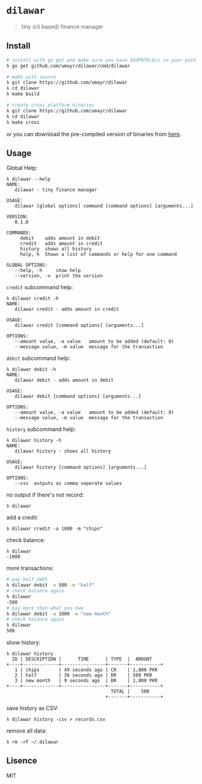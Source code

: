 # `dilawar`
> tiny (cli based) finance manager

## Install
```bash
# install with go get and make sure you have $GOPATH/bin in your path 
λ go get github.com/umayr/dilawar/cmd/dilawar

# make with source
λ git clone https://github.com/umayr/dilawar
λ cd dilawar
λ make build

# create cross platform binaries
λ git clone https://github.com/umayr/dilawar
λ cd dilawar
λ make cross
```
or you can download the pre-compiled version of binaries from [here](https://github.com/umayr/dilawar/releases/tag/0.1.0).

## Usage

Global Help:
```
λ dilawar --help
NAME:
   dilawar - tiny finance manager

USAGE:
   dilawar [global options] command [command options] [arguments...]

VERSION:
   0.1.0

COMMANDS:
     debit    adds amount in debit
     credit   adds amount in credit
     history  shows all history
     help, h  Shows a list of commands or help for one command

GLOBAL OPTIONS:
   --help, -h     show help
   --version, -v  print the version
```
`credit` subcommand help:
```
λ dilawar credit -h
NAME:
   dilawar credit - adds amount in credit

USAGE:
   dilawar credit [command options] [arguments...]

OPTIONS:
   --amount value, -a value   amount to be added (default: 0)
   --message value, -m value  message for the transaction
```
`debit` subcommand help:
```
λ dilawar debit -h
NAME:
   dilawar debit - adds amount in debit

USAGE:
   dilawar debit [command options] [arguments...]

OPTIONS:
   --amount value, -a value   amount to be added (default: 0)
   --message value, -m value  message for the transaction
```
`history` subcommand help:
```
λ dilawar history -h
NAME:
   dilawar history - shows all history

USAGE:
   dilawar history [command options] [arguments...]

OPTIONS:
   --csv  outputs as comma seperate values
```
no output if there's not record:
```
λ dilawar
```
add a credit:
```
λ dilawar credit -a 1000 -m "chips"
```
check balance:
```
λ dilawar
-1000
```
more transactions:
```bash
# pay half debt
λ dilawar debit -a 500 -m "half"
# check balance again
λ dilawar
-500
# pay more than what you owe
λ dilawar debit -a 1000 -m "new month"
# check balance again
λ dilawar
500
```
show history:
```
λ dilawar history
  ID | DESCRIPTION |      TIME      | TYPE  |  AMOUNT    
+----+-------------+----------------+-------+-----------+
   1 | chips       | 49 seconds ago | CR    | 1,000 PKR  
   2 | half        | 30 seconds ago | DR    | 500 PKR    
   3 | new month   | 9 seconds ago  | DR    | 1,000 PKR  
+----+-------------+----------------+-------+-----------+
                                      TOTAL |    500     
                                    +-------+-----------+
```                                 
save history as CSV:
```
λ dilawar history -csv > records.csv
```
remove all data:
```
λ rm -rf ~/.dilawar
```

## Lisence
MIT
